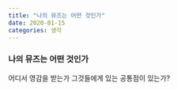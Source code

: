 ```yaml
---
title: "나의 뮤즈는 어떤 것인가"
date: 2020-01-15
categories: 생각
---
```


### 나의 뮤즈는 어떤 것인가

어디서 영감을 받는가
그것들에게 있는 공통점이 있는가?
